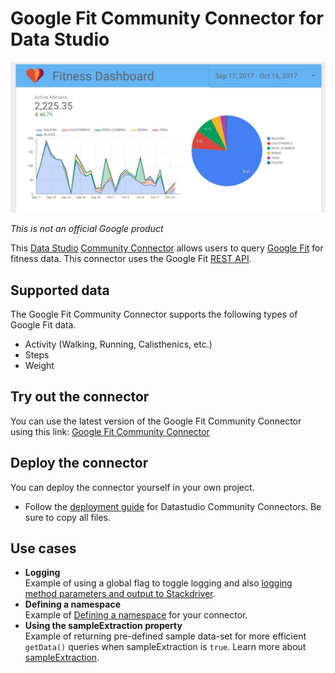 # Google Fit Community Connector for Data Studio

![Screenshot](./screenshot.jpg?raw=true "Screenshot")

*This is not an official Google product*

This [Data Studio][_datastudio] [Community Connector][_cc] allows users to query
[Google Fit][_gf] for fitness data. This connector uses the Google Fit [REST
API][_gf rest].

## Supported data

The Google Fit Community Connector supports the following types of Google Fit
data.

-   Activity (Walking, Running, Calisthenics, etc.)
-   Steps
-   Weight

## Try out the connector

You can use the latest version of the Google Fit Community Connector using this
link: [Google Fit Community Connector][_latest deployment]

## Deploy the connector

You can deploy the connector yourself in your own project.

-   Follow the [deployment guide](../deploy.md) for Datastudio Community
    Connectors. Be sure to copy all files.

## Use cases

-   **Logging** \
    Example of using a global flag to toggle logging and also [logging method
    parameters and output to Stackdriver][_cc logging].
-   **Defining a namespace** \
    Example of [Defining a namespace][_js namespace] for your connector.
-   **Using the sampleExtraction property** \
    Example of returning pre-defined sample data-set for more efficient
    `getData()` queries when sampleExtraction is `true`. Learn more about
    [sampleExtraction][_sample extraction].

[_datastudio]: https://datastudio.google.com
[_cc]: https://developers.google.com/datastudio/connector
[_gf]: https://fit.google.com
[_gf rest]: https://developers.google.com/fit/rest/
[_cc logging]: https://developers.google.com/datastudio/connector/debug#apps_script_logging
[_js namespace]: https://stackoverflow.com/questions/881515/how-do-i-declare-a-namespace-in-javascript
[_sample extraction]: https://developers.google.com/datastudio/connector/reference#getdata
[_latest deployment]: https://datastudio.google.com/datasources/create?connectorId=AKfycbyNIbNwRwLwSAPttlVuXPogT4p-1zM_aNEPdliRfZ8H4NpPtr8D6VSg4m2hghLaKuMezw
